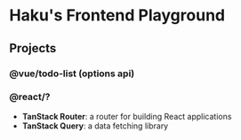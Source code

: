 # Haku's Frontend Playground

## Projects

### @vue/todo-list (options api)

### @react/?

- **TanStack Router**: a router for building React applications
- **TanStack Query**: a data fetching library

